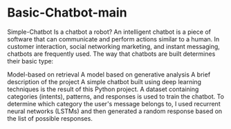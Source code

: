# Basic-Chatbot-main
Simple-Chatbot
Is a chatbot a robot?
An intelligent chatbot is a piece of software that can communicate and perform actions similar to a human. In customer interaction, social networking marketing, and instant messaging, chatbots are frequently used. The way that chatbots are built determines their basic type:

Model-based on retrieval
A model based on generative analysis
A brief description of the project
A simple chatbot built using deep learning techniques is the result of this Python project. A dataset containing categories (intents), patterns, and responses is used to train the chatbot. To determine which category the user's message belongs to, I used recurrent neural networks (LSTMs) and then generated a random response based on the list of possible responses.
